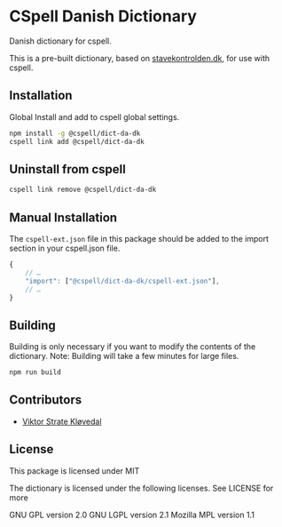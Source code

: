 # CSpell Danish Dictionary

Danish dictionary for cspell.

This is a pre-built dictionary, based on [stavekontrolden.dk](https://www.stavekontrolden.dk), for use with cspell.

## Installation

Global Install and add to cspell global settings.

```sh
npm install -g @cspell/dict-da-dk
cspell link add @cspell/dict-da-dk
```

## Uninstall from cspell

```sh
cspell link remove @cspell/dict-da-dk
```

## Manual Installation

The `cspell-ext.json` file in this package should be added to the import section in your cspell.json file.

```javascript
{
    // …
    "import": ["@cspell/dict-da-dk/cspell-ext.json"],
    // …
}
```

## Building

Building is only necessary if you want to modify the contents of the dictionary. Note: Building will take a few minutes for large files.

```sh
npm run build
```

## Contributors

- [Viktor Strate Kløvedal](https://github.com/viktorstrate)

## License

This package is licensed under MIT

The dictionary is licensed under the following licenses. See LICENSE for more

GNU GPL version 2.0
GNU LGPL version 2.1
Mozilla MPL version 1.1

<!---
cspell:words Viktor Strate Kløvedal
--->
